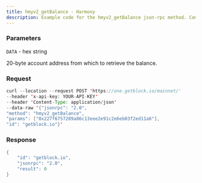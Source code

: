 ```yaml
---
title: hmyv2_getBalance - Harmony
description: Example code for the hmyv2_getBalance json-rpc method. Сomplete guide on how to use hmyv2_getBalance json-rpc in GetBlock.io Web3 documentation.
---
```


### Parameters


`DATA` - hex string

20-byte account address from which to retrieve the balance.

### Request

``` java
curl --location --request POST 'https://one.getblock.io/mainnet/' 
--header 'x-api-key: YOUR-API-KEY' 
--header 'Content-Type: application/json' 
--data-raw '{"jsonrpc": "2.0",
"method": "hmyv2_getBalance",
"params": ["0x227f6757289a86c13eee2e91c2e6eb03f2ed11a6"],
"id": "getblock.io"}'
```

###  Response

``` java
{
    "id": "getblock.io",
    "jsonrpc": "2.0",
    "result": 0
}
```

